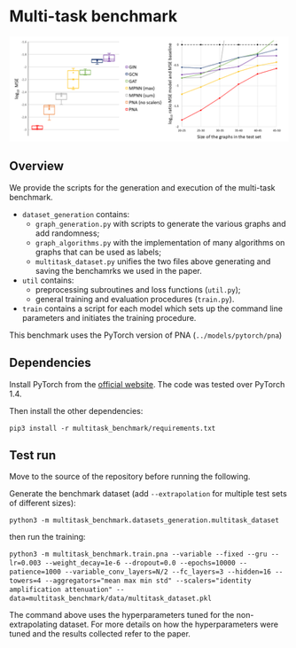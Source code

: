 # Multi-task benchmark

![plots](./multitask-plots.png)

## Overview

We provide the scripts for the generation and execution of the multi-task benchmark.
- `dataset_generation` contains:
  - `graph_generation.py` with scripts to generate the various graphs and add randomness;
  - `graph_algorithms.py` with the implementation of many algorithms on graphs that can be used as labels;
  - `multitask_dataset.py` unifies the two files above generating and saving the benchamrks we used in the paper.
- `util` contains:
  - preprocessing subroutines and loss functions (`util.py`);
  - general training and evaluation procedures (`train.py`).
- `train` contains a script for each model which sets up the command line parameters and initiates the training procedure. 
  
This benchmark uses the PyTorch version of PNA (`../models/pytorch/pna`)

## Dependencies
Install PyTorch from the [official website](https://pytorch.org/). The code was tested over PyTorch 1.4.

Then install the other dependencies:
```
pip3 install -r multitask_benchmark/requirements.txt
```

## Test run

Move to the source of the repository before running the following.

Generate the benchmark dataset (add `--extrapolation` for multiple test sets of different sizes):
```
python3 -m multitask_benchmark.datasets_generation.multitask_dataset
```

then run the training:
```
python3 -m multitask_benchmark.train.pna --variable --fixed --gru --lr=0.003 --weight_decay=1e-6 --dropout=0.0 --epochs=10000 --patience=1000 --variable_conv_layers=N/2 --fc_layers=3 --hidden=16 --towers=4 --aggregators="mean max min std" --scalers="identity amplification attenuation" --data=multitask_benchmark/data/multitask_dataset.pkl
```

The command above uses the hyperparameters tuned for the non-extrapolating dataset. For more details on how the hyperparameters were tuned and the results collected refer to the paper.

